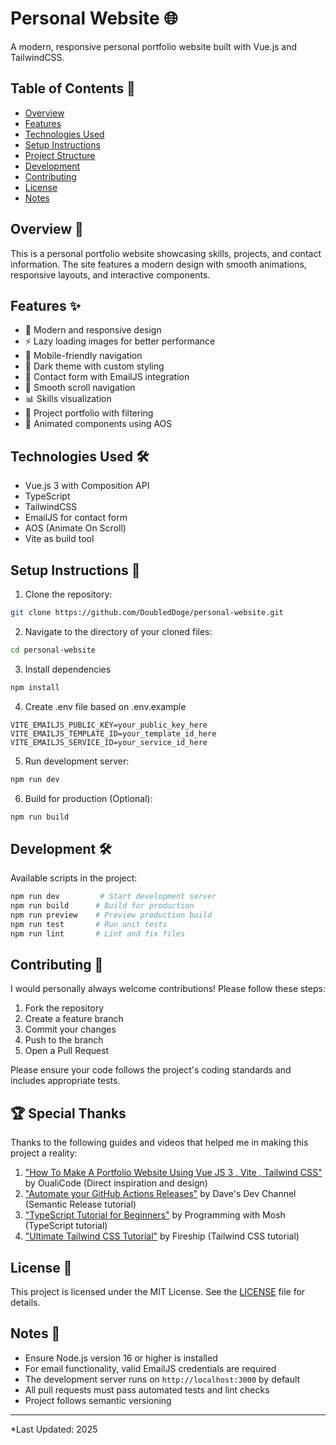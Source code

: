 # Personal Website 🌐
A modern, responsive personal portfolio website built with Vue.js and TailwindCSS.

## Table of Contents 📑
- [Overview](#overview)
- [Features](#features)
- [Technologies Used](#technologies-used)
- [Setup Instructions](#setup-instructions)
- [Project Structure](#project-structure)
- [Development](#development)
- [Contributing](#contributing)
- [License](#license)
- [Notes](#notes)

## Overview 📖
This is a personal portfolio website showcasing skills, projects, and contact information. The site features a modern design with smooth animations, responsive layouts, and interactive components.

## Features ✨
- 🎨 Modern and responsive design
- ⚡ Lazy loading images for better performance
- 📱 Mobile-friendly navigation
- 🌙 Dark theme with custom styling
- 📧 Contact form with EmailJS integration
- 🎯 Smooth scroll navigation
- 📊 Skills visualization
- 💼 Project portfolio with filtering
- 🔄 Animated components using AOS

## Technologies Used 🛠️
- Vue.js 3 with Composition API
- TypeScript
- TailwindCSS
- EmailJS for contact form
- AOS (Animate On Scroll)
- Vite as build tool

## Setup Instructions 🚀
1. Clone the repository:
```bash
git clone https://github.com/DoubledDoge/personal-website.git
```

2. Navigate to the directory of your cloned files:
```bash
cd personal-website
```

3. Install dependencies
```bash
npm install
```

4. Create .env file based on .env.example
```
VITE_EMAILJS_PUBLIC_KEY=your_public_key_here
VITE_EMAILJS_TEMPLATE_ID=your_template_id_here
VITE_EMAILJS_SERVICE_ID=your_service_id_here
```

5. Run development server:
```bash
npm run dev
```

6. Build for production (Optional):
```bash
npm run build
```

## Development 🛠️
Available scripts in the project:

```bash
npm run dev         # Start development server
npm run build      # Build for production
npm run preview    # Preview production build
npm run test       # Run unit tests
npm run lint       # Lint and fix files
```

## Contributing 🤝
I would personally always welcome contributions! Please follow these steps:

1. Fork the repository
2. Create a feature branch
3. Commit your changes
4. Push to the branch
5. Open a Pull Request

Please ensure your code follows the project's coding standards and includes appropriate tests.

## 🏆 Special Thanks
Thanks to the following guides and videos that helped me in making this project a reality:

1. ["How To Make A Portfolio Website Using Vue JS 3 , Vite , Tailwind CSS"](https://youtu.be/U10h8rrPe6g?si=FprBplIGIb9CdQrr) by OualiCode (Direct inspiration and design)
2. ["Automate your GitHub Actions Releases"](https://youtu.be/mah8PV6ugNY?si=89sEaKP98L4EFIeo) by Dave's Dev Channel (Semantic Release tutorial)
3. ["TypeScript Tutorial for Beginners"](https://youtu.be/d56mG7DezGs?si=MXyVzUIsJ9XPLANO) by Programming with Mosh (TypeScript tutorial)
4. ["Ultimate Tailwind CSS Tutorial"](https://youtu.be/pfaSUYaSgRo?si=J624GO5XDqX0eA0F) by Fireship (Tailwind CSS tutorial)

## License 📜
This project is licensed under the MIT License. See the [LICENSE](LICENSE) file for details.

## Notes 📌
- Ensure Node.js version 16 or higher is installed
- For email functionality, valid EmailJS credentials are required
- The development server runs on `http://localhost:3000` by default
- All pull requests must pass automated tests and lint checks
- Project follows semantic versioning

---
*Last Updated: 2025